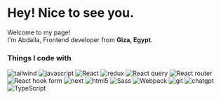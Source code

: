 <h1>Hey! Nice to see you.</h1>


<p>Welcome to my page! </br> I'm Abdalla, Frontend developer from <b>Giza, Egypt</b>.

<h3>Things I code with</h3>
<p>
    <img alt="tailwind" src="https://img.shields.io/badge/tailwindcss-%2338B2AC.svg?style=for-the-badge&logo=tailwind-css&logoColor=white"/>
  <img alt="javascript" src="https://img.shields.io/badge/javascript-%23323330.svg?style=for-the-badge&logo=javascript&logoColor=%23F7DF1E"/>
      <img alt="React" src="https://img.shields.io/badge/react-%2320232a.svg?style=for-the-badge&logo=react&logoColor=%2361DAFB" />
     <img alt="redux" src="https://img.shields.io/badge/redux-%23593d88.svg?style=for-the-badge&logo=redux&logoColor=white" />
    <img alt="React query" src="https://img.shields.io/badge/-React%20Query-FF4154?style=for-the-badge&logo=react%20query&logoColor=white"/>
  <img alt="React router" src="https://img.shields.io/badge/React_Router-CA4245?style=for-the-badge&logo=react-router&logoColor=white" />
  <img alt="React hook form" src="https://img.shields.io/badge/React%20Hook%20Form-%23EC5990.svg?style=for-the-badge&logo=reacthookform&logoColor=white"/>
  <img alt="next" src="https://img.shields.io/badge/Next-black?style=for-the-badge&logo=next.js&logoColor=white" />
  <img alt="html5" src="https://img.shields.io/badge/-HTML5-E34F26?style=flat-square&logo=html5&logoColor=white" />
  <img alt="Sass" src="https://img.shields.io/badge/-Sass-CC6699?style=flat-square&logo=sass&logoColor=white" />

  <img alt="Webpack" src="https://img.shields.io/badge/-Webpack-8DD6F9?style=flat-square&logo=webpack&logoColor=white" /> 
  <img alt="git" src="https://img.shields.io/badge/-Git-F05032?style=flat-square&logo=git&logoColor=white" />
  <img alt="chatgpt" src="https://img.shields.io/badge/chatGPT-74aa9c?logo=openai&logoColor=white" />

  <img alt="TypeScript" src="https://img.shields.io/badge/-TypeScript-007ACC?style=flat-square&logo=typescript&logoColor=white" />



</p>
